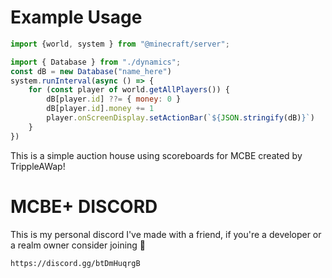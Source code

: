 # Example Usage
```js
import {world, system } from "@minecraft/server";

import { Database } from "./dynamics";
const dB = new Database("name_here")
system.runInterval(async () => {
	for (const player of world.getAllPlayers()) {
		dB[player.id] ??= { money: 0 }
		dB[player.id].money += 1
		player.onScreenDisplay.setActionBar(`${JSON.stringify(dB)}`)
	}
})
```
This is a simple auction house using scoreboards for MCBE created by TrippleAWap!

# MCBE+ DISCORD
This is my personal discord I've made with a friend, if you're a developer or a realm owner consider joining 🙂
```
https://discord.gg/btDmHuqrgB
```
